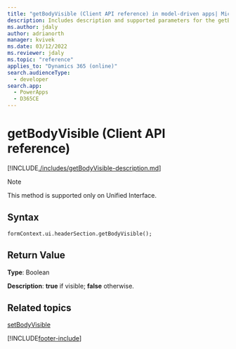 ```yaml
---
title: "getBodyVisible (Client API reference) in model-driven apps| MicrosoftDocs"
description: Includes description and supported parameters for the getBodyVisible method.
ms.author: jdaly
author: adrianorth
manager: kvivek
ms.date: 03/12/2022
ms.reviewer: jdaly
ms.topic: "reference"
applies_to: "Dynamics 365 (online)"
search.audienceType: 
  - developer
search.app: 
  - PowerApps
  - D365CE
---
```


# getBodyVisible (Client API reference)

[!INCLUDE[./includes/getBodyVisible-description.md](./includes/getBodyVisible-description.md)]

> [!NOTE]
> This method is supported only on Unified Interface.

## Syntax

`formContext.ui.headerSection.getBodyVisible();`

## Return Value

**Type**: Boolean

**Description**: **true** if visible; **false** otherwise.

## Related topics

[setBodyVisible](setBodyVisible.md)

[!INCLUDE[footer-include](../../../../../includes/footer-banner.md)]